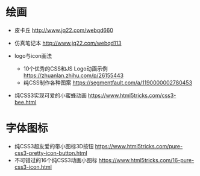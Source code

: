 # 绘画

- 皮卡丘 <http://www.jq22.com/webqd660>

- 仿真笔记本 <http://www.jq22.com/webqd113>

- logo与icon画法

  - 10个优秀的CSS和JS Logo动画示例 <https://zhuanlan.zhihu.com/p/26155443>
  - 纯CSS制作各种图案 <https://segmentfault.com/a/1190000002780453>


- 纯CSS3实现可爱的小蜜蜂动画 https://www.html5tricks.com/css3-bee.html

# 字体图标

- 纯CSS3超友爱的带小图标3D按钮 https://www.html5tricks.com/pure-css3-pretty-icon-button.html
- 不可错过的16个纯CSS3动画小图标 https://www.html5tricks.com/16-pure-css3-icon.html
